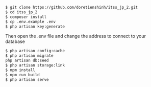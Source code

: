 ```bash
$ git clone https://github.com/doretienshinh/itss_jp_2.git
$ cd itss_jp_2
$ composer install
$ cp .env.example .env
$ php artisan key:generate
```
Then open the .env file and change the address to connect to your database
```bash
$ php artisan config:cache
$ php artisan migrate
php artisan db:seed
$ php artisan storage:link
$ npm install
$ npm run build
$ php artisan serve
```

